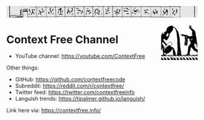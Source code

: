 ![](gulliver.jpg)

<img style="float: right; height: 96px" align="right" height="96" src="apprentice.jpg">

# Context Free Channel

- YouTube channel: https://youtube.com/ContextFree

Other things:

- GitHub: https://github.com/contextfreecode
- Subreddit: https://reddit.com/r/contextfree/
- Twitter feed: https://twitter.com/contextfreeinfo
- Languish trends: https://tjpalmer.github.io/languish/

Link here via: https://contextfree.info/
